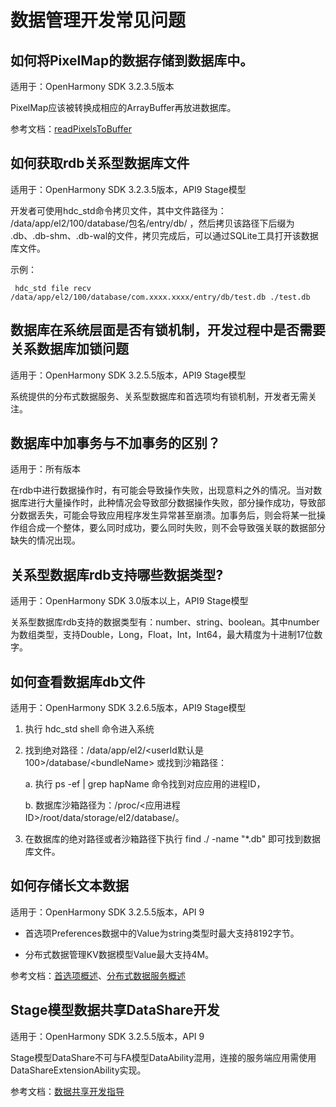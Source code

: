 # 数据管理开发常见问题

## 如何将PixelMap的数据存储到数据库中。 

适用于：OpenHarmony SDK 3.2.3.5版本

PixelMap应该被转换成相应的ArrayBuffer再放进数据库。

参考文档：[readPixelsToBuffer](../reference/apis/js-apis-image.md#readpixelstobuffer7-1)

## 如何获取rdb关系型数据库文件

适用于：OpenHarmony SDK 3.2.3.5版本，API9 Stage模型

开发者可使用hdc_std命令拷贝文件，其中文件路径为： /data/app/el2/100/database/包名/entry/db/ ，然后拷贝该路径下后缀为 .db、.db-shm、.db-wal的文件，拷贝完成后，可以通过SQLite工具打开该数据库文件。

示例：

  
```
 hdc_std file recv /data/app/el2/100/database/com.xxxx.xxxx/entry/db/test.db ./test.db
```

## 数据库在系统层面是否有锁机制，开发过程中是否需要关系数据库加锁问题

适用于：OpenHarmony SDK 3.2.5.5版本，API9 Stage模型

系统提供的分布式数据服务、关系型数据库和首选项均有锁机制，开发者无需关注。

## 数据库中加事务与不加事务的区别？

适用于：所有版本

在rdb中进行数据操作时，有可能会导致操作失败，出现意料之外的情况。当对数据库进行大量操作时，此种情况会导致部分数据操作失败，部分操作成功，导致部分数据丢失，可能会导致应用程序发生异常甚至崩溃。加事务后，则会将某一批操作组合成一个整体，要么同时成功，要么同时失败，则不会导致强关联的数据部分缺失的情况出现。

## 关系型数据库rdb支持哪些数据类型?

适用于：OpenHarmony SDK 3.0版本以上，API9 Stage模型

关系型数据库rdb支持的数据类型有：number、string、boolean。其中number为数组类型，支持Double，Long，Float，Int，Int64，最大精度为十进制17位数字。

## 如何查看数据库db文件

适用于：OpenHarmony SDK 3.2.6.5版本，API9 Stage模型

1. 执行 hdc_std shell 命令进入系统

2. 找到绝对路径：/data/app/el2/&lt;userId默认是100&gt;/database/&lt;bundleName&gt;
   或找到沙箱路径：

   a. 执行 ps -ef | grep hapName 命令找到对应应用的进程ID，

   b. 数据库沙箱路径为：/proc/&lt;应用进程ID&gt;/root/data/storage/el2/database/。

3. 在数据库的绝对路径或者沙箱路径下执行 find ./ -name "\*.db" 即可找到数据库文件。

## 如何存储长文本数据

适用于：OpenHarmony SDK 3.2.5.5版本，API 9

- 首选项Preferences数据中的Value为string类型时最大支持8192字节。

- 分布式数据管理KV数据模型Value最大支持4M。

参考文档：[首选项概述](../database/database-preference-overview.md)、[分布式数据服务概述](../database/database-mdds-overview.md)

## Stage模型数据共享DataShare开发

适用于：OpenHarmony SDK 3.2.5.5版本，API 9

Stage模型DataShare不可与FA模型DataAbility混用，连接的服务端应用需使用DataShareExtensionAbility实现。

参考文档：[数据共享开发指导](../database/database-datashare-guidelines.md)